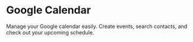 # Google Calendar

Manage your Google calendar easily. Create events, search contacts, and check out your upcoming schedule.